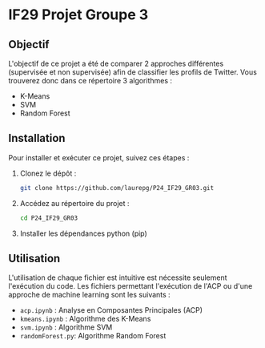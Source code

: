 # IF29 Projet Groupe 3

## Objectif
L'objectif de ce projet a été de comparer 2 approches différentes (supervisée et non supervisée) afin de classifier les profils de Twitter. Vous trouverez donc dans ce répertoire 3 algorithmes :
- K-Means
- SVM
- Random Forest

## Installation
Pour installer et exécuter ce projet, suivez ces étapes :

1. Clonez le dépôt :
    ```bash
    git clone https://github.com/laurepg/P24_IF29_GR03.git
    ```
2. Accédez au répertoire du projet :
    ```bash
    cd P24_IF29_GR03
    ```
3. Installer les dépendances python (pip)

## Utilisation
L'utilisation de chaque fichier est intuitive est nécessite seulement l'exécution du code. Les fichiers permettant l'exécution de l'ACP ou d'une approche de machine learning sont les suivants :
- `acp.ipynb` : Analyse en Composantes Principales (ACP)
- `kmeans.ipynb` : Algorithme des K-Means
- `svm.ipynb` : Algorithme SVM
-  `randomForest.py`: Algorithme Random Forest 

